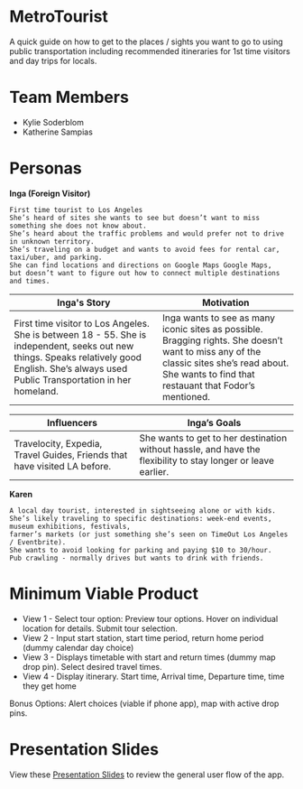 # MetroTourist
A quick guide on how to get to the places / sights you want to go to using public transportation including recommended itineraries for 1st time visitors and day trips for locals.

# Team Members
- Kylie Soderblom
- Katherine Sampias

# Personas

**Inga (Foreign Visitor)**
```
First time tourist to Los Angeles
She’s heard of sites she wants to see but doesn’t want to miss something she does not know about.
She’s heard about the traffic problems and would prefer not to drive in unknown territory.
She’s traveling on a budget and wants to avoid fees for rental car, taxi/uber, and parking.
She can find locations and directions on Google Maps Google Maps, 
but doesn’t want to figure out how to connect multiple destinations and times.
```
| Inga's Story | Motivation |
| --- | --- |
| First time visitor to Los Angeles. She is between 18 - 55. She is independent, seeks out new things. Speaks relatively good English. She’s always used Public Transportation in her homeland. | Inga wants to see as many iconic sites as possible. Bragging rights. She doesn’t want to miss any of the classic sites she’s read about. She wants to find that restauant that Fodor’s mentioned.  |

| Influencers | Inga’s Goals |
| --- | --- |
| Travelocity, Expedia, Travel Guides, Friends that have visited LA before. | She wants to get to her destination without hassle, and have the flexibility to stay longer or leave earlier. |

**Karen**
```
A local day tourist, interested in sightseeing alone or with kids.
She’s likely traveling to specific destinations: week-end events, museum exhibitions, festivals, 
farmer’s markets (or just something she’s seen on TimeOut Los Angeles / Eventbrite).
She wants to avoid looking for parking and paying $10 to 30/hour.
Pub crawling - normally drives but wants to drink with friends.
```
# Minimum Viable Product
- View 1 - Select tour option: Preview tour options. Hover on individual location for details. Submit tour selection. 
- View 2 - Input start station, start time period, return home period (dummy calendar day choice)
- View 3 - Displays timetable with start and return times (dummy map drop pin). Select desired travel times. 
- View 4 - Display itinerary. Start time, Arrival time, Departure time, time they get home

Bonus Options: Alert choices (viable if phone app), map with active drop pins.

# Presentation Slides
View these [Presentation Slides](https://docs.google.com/presentation/d/1qKUBKcO52O5vSLpBMlUkBZBXZwpa41UCGXWIGrai3vY/edit?usp=sharing) to review the general user flow of the app.  
